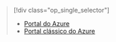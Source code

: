> [!div class="op_single_selector"]
> * [Portal do Azure](../articles/storage/storage-e2e-troubleshooting.md)
> * [Portal clássico do Azure](../articles/storage/storage-e2e-troubleshooting-classic-portal.md)
> 
> 

